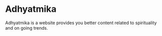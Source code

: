 # Adhyatmika
Adhyatmika is a website provides you better content related to spirituality and on going trends.

